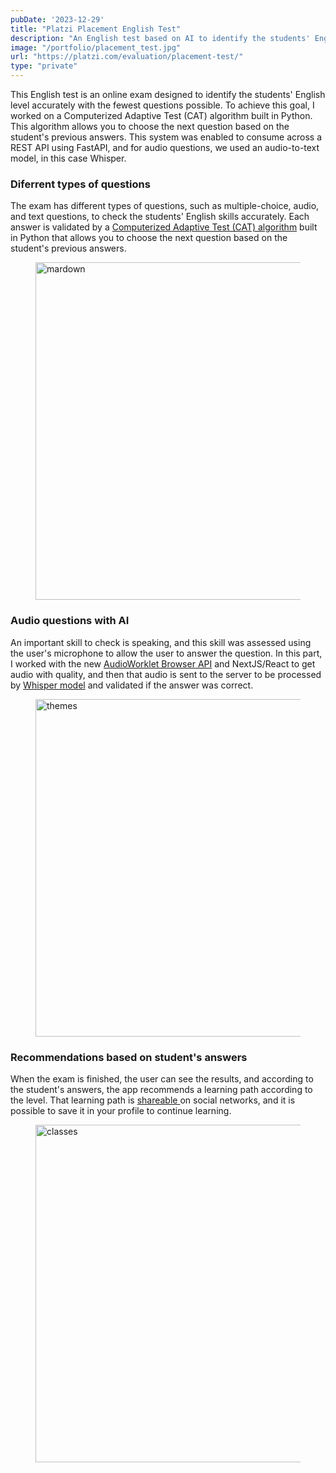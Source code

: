 ```yaml
---
pubDate: '2023-12-29'
title: "Platzi Placement English Test"
description: "An English test based on AI to identify the students' English level accurately"
image: "/portfolio/placement_test.jpg"
url: "https://platzi.com/evaluation/placement-test/"
type: "private"
---
```


This English test is an online exam designed to identify the students' English level accurately with the fewest questions possible. To achieve this goal, I worked on a Computerized Adaptive Test (CAT) algorithm built in Python. This algorithm allows you to choose the next question based on the student's previous answers. This system was enabled to consume across a REST API using FastAPI, and for audio questions, we used an audio-to-text model, in this case Whisper.

### Diferrent types of questions

The exam has different types of questions, such as multiple-choice, audio, and text questions, to check the students' English skills accurately. Each answer is validated by a <a href="https://duolingo-papers.s3.amazonaws.com/other/technical_manual.pdf" target="_blank">Computerized Adaptive Test (CAT) algorithm</a> built in Python that allows you to choose the next question based on the student's previous answers.

<figure class="h-auto w-auto object-cover md:h-[540px]">
  <Image src="/portfolio/placement_test_questions.jpg" alt="mardown" width="960" height="540" decoding="async" loading="lazy" />
</figure>

### Audio questions with AI

An important skill to check is speaking, and this skill was assessed using the user's microphone to allow the user to answer the question. In this part, I worked with the new <a href="https://developer.chrome.com/blog/audio-worklet" target="_blank">AudioWorklet Browser API</a> and NextJS/React to get audio with quality, and then that audio is sent to the server to be processed by <a href="https://openai.com/research/whisper" target="_blank">Whisper model</a> and validated if the answer was correct.

<figure class="h-auto w-auto object-cover md:h-[540px]">
  <Image src="/portfolio/placement_test_audio.jpg" alt="themes" width="960" height="540" decoding="async" loading="lazy" />
</figure>

### Recommendations based on student's answers

When the exam is finished, the user can see the results, and according to the student's answers, the app recommends a learning path according to the level. That learning path is <a href="https://platzi.com/ada-skills/evoluciona/?id=g1710428380-c90c3b1a-6d39-4c6e-a258-e4cfc890adc6" target="_blank">shareable </a> on social networks, and it is possible to save it in your profile to continue learning.



<figure class="h-auto w-auto object-cover md:h-[540px]">
  <Image src="/portfolio/placement_test_route.jpg" alt="classes" width="960" height="540" decoding="async" loading="lazy" />
</figure>
